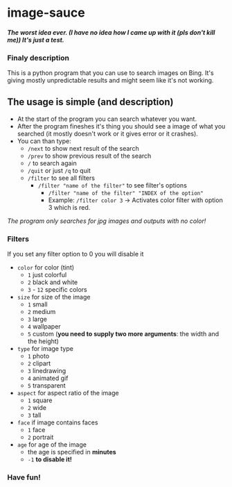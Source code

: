 # image-sauce
#### **_The worst idea ever. (I have no idea how I came up with it (pls don't kill me)) It's just a test._**

### __Finaly description__
This is a python program that you can use to search images on Bing. It's giving mostly unpredictable results and might seem like it's not working.

## __The usage is simple (and description)__
  - At the start of the program you can search whatever you want.
  - After the program fineshes it's thing you should see a image of what you searched (it mostly doesn't work or it gives error or it crashes).
  - You can than type:
    - `/next` to show next result of the search
    - `/prev` to show previous result of the search
    - `/` to search again
    - `/quit` or just `/q` to quit
    - `/filter` to see all filters
      - `/filter "name of the filter"` to see filter's options
        - `/filter "name of the filter" "INDEX of the option"`
        - Example: `/filter color 3` → Activates color filter with option 3 which is red.
        
*The program only searches for jpg images and outputs with no color!*

### __Filters__
If you set any filter option to 0 you will disable it

  - `color` for color (tint)
    - `1` just colorful
    - `2` black and white
    - `3` - `12` specific colors
  - `size` for size of the image
    - `1` small
    - `2` medium
    - `3` large
    - `4` wallpaper
    - `5` custom (__you need to supply two more arguments__: the width and the height)
  - `type` for image type
    - `1` photo
    - `2` clipart
    - `3` linedrawing
    - `4` animated gif
    - `5` transparent
  - `aspect` for aspect ratio of the image
    - `1` square
    - `2` wide
    - `3` tall
  - `face` if image contains faces
    - `1` face
    - `2` portrait
  - `age` for age of the image
    - the age is specified in __minutes__
    - `-1` __to disable it!__

### Have fun!

